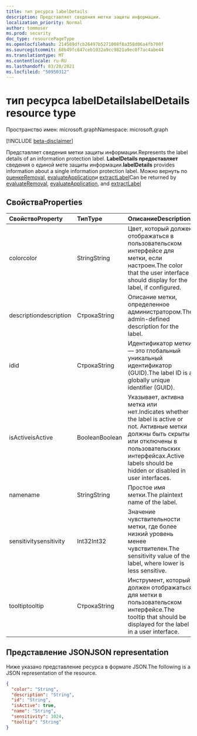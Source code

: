 ```yaml
---
title: тип ресурса labelDetails
description: Представляет сведения метки защиты информации.
localization_priority: Normal
author: tommoser
ms.prod: security
doc_type: resourcePageType
ms.openlocfilehash: 214589dfcb26497b5271008f8a358d06a4fb700f
ms.sourcegitcommit: 68b49fc847ceb1032a9cc9821a9ec0f7ac4abe44
ms.translationtype: MT
ms.contentlocale: ru-RU
ms.lasthandoff: 03/20/2021
ms.locfileid: "50950312"
---
```

# <a name="labeldetails-resource-type"></a><span data-ttu-id="977ec-103">тип ресурса labelDetails</span><span class="sxs-lookup"><span data-stu-id="977ec-103">labelDetails resource type</span></span>

<span data-ttu-id="977ec-104">Пространство имен: microsoft.graph</span><span class="sxs-lookup"><span data-stu-id="977ec-104">Namespace: microsoft.graph</span></span>

[!INCLUDE [beta-disclaimer](../../includes/beta-disclaimer.md)]

<span data-ttu-id="977ec-105">Представляет сведения метки защиты информации.</span><span class="sxs-lookup"><span data-stu-id="977ec-105">Represents the label details of an information protection label.</span></span> <span data-ttu-id="977ec-106">**LabelDetails предоставляет** сведения о единой мете защиты информации.</span><span class="sxs-lookup"><span data-stu-id="977ec-106">**labelDetails** provides information about a single information protection label.</span></span> <span data-ttu-id="977ec-107">Можно вернуть по [оценкеRemoval,](../api/informationprotectionlabel-evaluateremoval.md) [evaluateApplication](../api/informationprotectionlabel-evaluateapplication.md)и [extractLabel](../api/informationprotectionlabel-extractLabel.md)</span><span class="sxs-lookup"><span data-stu-id="977ec-107">Can be returned by [evaluateRemoval](../api/informationprotectionlabel-evaluateremoval.md), [evaluateApplication](../api/informationprotectionlabel-evaluateapplication.md), and [extractLabel](../api/informationprotectionlabel-extractLabel.md)</span></span>

## <a name="properties"></a><span data-ttu-id="977ec-108">Свойства</span><span class="sxs-lookup"><span data-stu-id="977ec-108">Properties</span></span>

| <span data-ttu-id="977ec-109">Свойство</span><span class="sxs-lookup"><span data-stu-id="977ec-109">Property</span></span>    | <span data-ttu-id="977ec-110">Тип</span><span class="sxs-lookup"><span data-stu-id="977ec-110">Type</span></span>    | <span data-ttu-id="977ec-111">Описание</span><span class="sxs-lookup"><span data-stu-id="977ec-111">Description</span></span>                                                                                                  |
| :---------- | :------ | :----------------------------------------------------------------------------------------------------------- |
| <span data-ttu-id="977ec-112">color</span><span class="sxs-lookup"><span data-stu-id="977ec-112">color</span></span>       | <span data-ttu-id="977ec-113">String</span><span class="sxs-lookup"><span data-stu-id="977ec-113">String</span></span>  | <span data-ttu-id="977ec-114">Цвет, который должен отображаться в пользовательском интерфейсе для метки, если настроен.</span><span class="sxs-lookup"><span data-stu-id="977ec-114">The color that the user interface should display for the label, if configured.</span></span>                               |
| <span data-ttu-id="977ec-115">description</span><span class="sxs-lookup"><span data-stu-id="977ec-115">description</span></span> | <span data-ttu-id="977ec-116">Строка</span><span class="sxs-lookup"><span data-stu-id="977ec-116">String</span></span>  | <span data-ttu-id="977ec-117">Описание метки, определенное администратором.</span><span class="sxs-lookup"><span data-stu-id="977ec-117">The admin-defined description for the label.</span></span>                                                                 |
| <span data-ttu-id="977ec-118">id</span><span class="sxs-lookup"><span data-stu-id="977ec-118">id</span></span>          | <span data-ttu-id="977ec-119">Строка</span><span class="sxs-lookup"><span data-stu-id="977ec-119">String</span></span>  | <span data-ttu-id="977ec-120">Идентификатор метки — это глобальный уникальный идентификатор (GUID).</span><span class="sxs-lookup"><span data-stu-id="977ec-120">The label ID is a globally unique identifier (GUID).</span></span>                                                          |
| <span data-ttu-id="977ec-121">isActive</span><span class="sxs-lookup"><span data-stu-id="977ec-121">isActive</span></span>    | <span data-ttu-id="977ec-122">Boolean</span><span class="sxs-lookup"><span data-stu-id="977ec-122">Boolean</span></span> | <span data-ttu-id="977ec-123">Указывает, активна метка или нет.</span><span class="sxs-lookup"><span data-stu-id="977ec-123">Indicates whether the label is active or not.</span></span> <span data-ttu-id="977ec-124">Активные метки должны быть скрыты или отключены в пользовательских интерфейсах.</span><span class="sxs-lookup"><span data-stu-id="977ec-124">Active labels should be hidden or disabled in user interfaces.</span></span> |
| <span data-ttu-id="977ec-125">name</span><span class="sxs-lookup"><span data-stu-id="977ec-125">name</span></span>        | <span data-ttu-id="977ec-126">String</span><span class="sxs-lookup"><span data-stu-id="977ec-126">String</span></span>  | <span data-ttu-id="977ec-127">Простое имя метки.</span><span class="sxs-lookup"><span data-stu-id="977ec-127">The plaintext name of the label.</span></span>                                                                             |
| <span data-ttu-id="977ec-128">sensitivity</span><span class="sxs-lookup"><span data-stu-id="977ec-128">sensitivity</span></span> | <span data-ttu-id="977ec-129">Int32</span><span class="sxs-lookup"><span data-stu-id="977ec-129">Int32</span></span>   | <span data-ttu-id="977ec-130">Значение чувствительности метки, где более низкий уровень менее чувствителен.</span><span class="sxs-lookup"><span data-stu-id="977ec-130">The sensitivity value of the label, where lower is less sensitive.</span></span>                                           |
| <span data-ttu-id="977ec-131">tooltip</span><span class="sxs-lookup"><span data-stu-id="977ec-131">tooltip</span></span>     | <span data-ttu-id="977ec-132">Строка</span><span class="sxs-lookup"><span data-stu-id="977ec-132">String</span></span>  | <span data-ttu-id="977ec-133">Инструмент, который должен отображаться для метки в пользовательском интерфейсе.</span><span class="sxs-lookup"><span data-stu-id="977ec-133">The tooltip that should be displayed for the label in a user interface.</span></span>                                      |

## <a name="json-representation"></a><span data-ttu-id="977ec-134">Представление JSON</span><span class="sxs-lookup"><span data-stu-id="977ec-134">JSON representation</span></span>

<span data-ttu-id="977ec-135">Ниже указано представление ресурса в формате JSON.</span><span class="sxs-lookup"><span data-stu-id="977ec-135">The following is a JSON representation of the resource.</span></span>

<!-- {
  "blockType": "resource",
  "optionalProperties": [

  ],
  "@odata.type": "microsoft.graph.labelDetails",
  "baseType": null
}-->

```json
{
  "color": "String",
  "description": "String",
  "id": "String",
  "isActive": true,
  "name": "String",
  "sensitivity": 1024,
  "tooltip": "String"
}
```

<!-- uuid: 16cd6b66-4b1a-43a1-adaf-3a886856ed98
2019-02-04 14:57:30 UTC -->
<!-- {
  "type": "#page.annotation",
  "description": "labelDetails resource",
  "keywords": "",
  "section": "documentation",
  "tocPath": ""
}-->

